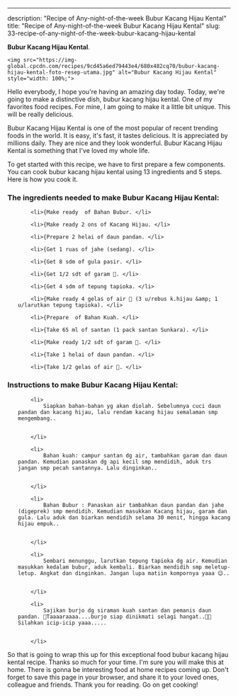 ---
description: "Recipe of Any-night-of-the-week Bubur Kacang Hijau Kental"
title: "Recipe of Any-night-of-the-week Bubur Kacang Hijau Kental"
slug: 33-recipe-of-any-night-of-the-week-bubur-kacang-hijau-kental

<p>
	<strong>Bubur Kacang Hijau Kental</strong>. 
	
</p>
<p>
	
	<img src="https://img-global.cpcdn.com/recipes/9cd45a6ed79443e4/680x482cq70/bubur-kacang-hijau-kental-foto-resep-utama.jpg" alt="Bubur Kacang Hijau Kental" style="width: 100%;">
	
	
</p>
<p>
	Hello everybody, I hope you're having an amazing day today. Today, we're going to make a distinctive dish, bubur kacang hijau kental. One of my favorites food recipes. For mine, I am going to make it a little bit unique. This will be really delicious.
</p>
	
<p>
	Bubur Kacang Hijau Kental is one of the most popular of recent trending foods in the world. It is easy, it's fast, it tastes delicious. It is appreciated by millions daily. They are nice and they look wonderful. Bubur Kacang Hijau Kental is something that I've loved my whole life.
</p>
<p>
	
</p>

<p>
To get started with this recipe, we have to first prepare a few components. You can cook bubur kacang hijau kental using 13 ingredients and 5 steps. Here is how you cook it.
</p>

<h3>The ingredients needed to make Bubur Kacang Hijau Kental:</h3>

<ol>
	
		<li>{Make ready  of Bahan Bubur. </li>
	
		<li>{Make ready 2 ons of Kacang Hijau. </li>
	
		<li>{Prepare 2 helai of daun pandan. </li>
	
		<li>{Get 1 ruas of jahe (sedang). </li>
	
		<li>{Get 8 sdm of gula pasir. </li>
	
		<li>{Get 1/2 sdt of garam 🧂. </li>
	
		<li>{Get 4 sdm of tepung tapioka. </li>
	
		<li>{Make ready 4 gelas of air 🥛 (3 u/rebus k.hijau &amp; 1 u/larutkan tepung tapioka). </li>
	
		<li>{Prepare  of Bahan Kuah. </li>
	
		<li>{Take 65 ml of santan (1 pack santan Sunkara). </li>
	
		<li>{Make ready 1/2 sdt of garam 🧂. </li>
	
		<li>{Take 1 helai of daun pandan. </li>
	
		<li>{Take 1/2 gelas of air 🥛. </li>
	
</ol>
<p>
	
</p>

<h3>Instructions to make Bubur Kacang Hijau Kental:</h3>

<ol>
	
		<li>
			Siapkan bahan-bahan yg akan diolah. Sebelumnya cuci daun pandan dan kacang hijau, lalu rendam kacang hijau semalaman smp mengembang..
			
			
		</li>
	
		<li>
			Bahan kuah: campur santan dg air, tambahkan garam dan daun pandan. Kemudian panaskan dg api kecil smp mendidih, aduk trs jangan smp pecah santannya. Lalu dinginkan..
			
			
		</li>
	
		<li>
			Bahan Bubur : Panaskan air tambahkan daun pandan dan jahe (digeprek) smp mendidih. Kemudian masukkan Kacang hijau, garam dan gula. Lalu aduk dan biarkan mendidih selama 30 menit, hingga kacang hijau empuk..
			
			
		</li>
	
		<li>
			Sembari menunggu, larutkan tepung tapioka dg air. Kemudian masukkan kedalam bubur, aduk kembali. Biarkan mendidih smp meletup-letup. Angkat dan dinginkan. Jangan lupa matiin kompornya yaaa 😉..
			
			
		</li>
	
		<li>
			Sajikan burjo dg siraman kuah santan dan pemanis daun pandan. 🤗Taaaaraaaa....burjo siap dinikmati selagi hangat..🤤😋 Silahkan icip-icip yaaa.....
			
			
		</li>
	
</ol>

<p>
	
</p>

<p>
	So that is going to wrap this up for this exceptional food bubur kacang hijau kental recipe. Thanks so much for your time. I'm sure you will make this at home. There is gonna be interesting food at home recipes coming up. Don't forget to save this page in your browser, and share it to your loved ones, colleague and friends. Thank you for reading. Go on get cooking!
</p>
